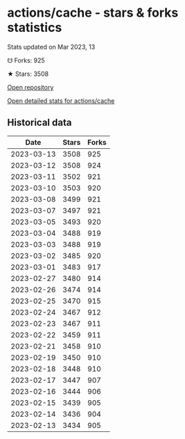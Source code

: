 # actions/cache - stars & forks statistics

Stats updated on Mar 2023, 13

☋ Forks: 925

★ Stars: 3508

[Open repository](https://github.com/actions/cache)

[Open detailed stats for actions/cache](https://reviewgithub.com/rep/actions/cache)

## Historical data
| Date | Stars | Forks |
|------|-------|-------|
| 2023-03-13 | 3508 | 925 | 
| 2023-03-12 | 3508 | 924 | 
| 2023-03-11 | 3502 | 921 | 
| 2023-03-10 | 3503 | 920 | 
| 2023-03-08 | 3499 | 921 | 
| 2023-03-07 | 3497 | 921 | 
| 2023-03-05 | 3493 | 920 | 
| 2023-03-04 | 3488 | 919 | 
| 2023-03-03 | 3488 | 919 | 
| 2023-03-02 | 3485 | 920 | 
| 2023-03-01 | 3483 | 917 | 
| 2023-02-27 | 3480 | 914 | 
| 2023-02-26 | 3474 | 914 | 
| 2023-02-25 | 3470 | 915 | 
| 2023-02-24 | 3467 | 912 | 
| 2023-02-23 | 3467 | 911 | 
| 2023-02-22 | 3459 | 911 | 
| 2023-02-21 | 3458 | 910 | 
| 2023-02-19 | 3450 | 910 | 
| 2023-02-18 | 3448 | 910 | 
| 2023-02-17 | 3447 | 907 | 
| 2023-02-16 | 3444 | 906 | 
| 2023-02-15 | 3439 | 905 | 
| 2023-02-14 | 3436 | 904 | 
| 2023-02-13 | 3434 | 905 | 

